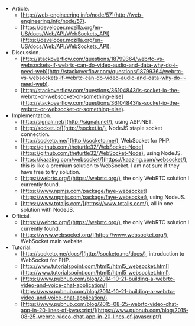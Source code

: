 * Article.
    * [http://web-engineering.info/node/57](http://web-engineering.info/node/57).
    * [https://developer.mozilla.org/en-US/docs/Web/API/WebSockets_API](https://developer.mozilla.org/en-US/docs/Web/API/WebSockets_API).
* Discussion.
    * [http://stackoverflow.com/questions/18799364/webrtc-vs-websockets-if-webrtc-can-do-video-audio-and-data-why-do-i-need-web](http://stackoverflow.com/questions/18799364/webrtc-vs-websockets-if-webrtc-can-do-video-audio-and-data-why-do-i-need-web).
    * [http://stackoverflow.com/questions/36104843/is-socket-io-the-webrtc-or-websocket-or-something-else](http://stackoverflow.com/questions/36104843/is-socket-io-the-webrtc-or-websocket-or-something-else).
* Implementation.
    * [http://signalr.net/](http://signalr.net/), using ASP.NET.
    * [http://socket.io/](http://socket.io/), NodeJS staple socket connection.
    * [http://socketo.me/](http://socketo.me/), WebSocket for PHP.
    * [https://github.com/theturtle32/WebSocket-Node](https://github.com/theturtle32/WebSocket-Node), using NodeJS.
    * [https://kaazing.com/websocket/](https://kaazing.com/websocket/), this is like a premium solution to WebSocket. I am not sure if they have free to try solution.
    * [https://webrtc.org/](https://webrtc.org/), the only WebRTC solution I currently found.
    * [https://www.npmjs.com/package/faye-websocket](https://www.npmjs.com/package/faye-websocket), using NodeJS.
    * [https://www.totaljs.com/](https://www.totaljs.com/), all in one solution with NodeJS.
* Official.
    * [https://webrtc.org/](https://webrtc.org/), the only WebRTC solution I currently found.
    * [https://www.websocket.org/](https://www.websocket.org/), WebSocket main website.
* Tutorial.
    * [http://socketo.me/docs/](http://socketo.me/docs/), introduction to WebSocket for PHP.
    * [http://www.tutorialspoint.com/html5/html5_websocket.html](http://www.tutorialspoint.com/html5/html5_websocket.html).
    * [https://www.pubnub.com/blog/2014-10-21-building-a-webrtc-video-and-voice-chat-application/](https://www.pubnub.com/blog/2014-10-21-building-a-webrtc-video-and-voice-chat-application/).
    * [https://www.pubnub.com/blog/2015-08-25-webrtc-video-chat-app-in-20-lines-of-javascript/](https://www.pubnub.com/blog/2015-08-25-webrtc-video-chat-app-in-20-lines-of-javascript/).